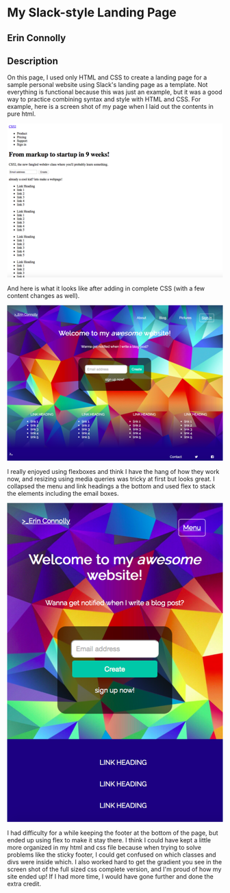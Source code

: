 # My Slack-style Landing Page

## Erin Connolly

## Description
On this page, I used only HTML and CSS to create a landing page for a sample personal website using Slack's landing page as a template. Not everything is functional because this was just an example, but it was a good way to practice combining syntax and style with HTML and CSS. For example, here is a screen shot of my page when I laid out the contents in pure html.

![layout](screenshots/layout.png)

And here is what it looks like after adding in complete CSS (with a few content changes as well).

![layout](screenshots/css.png)

I really enjoyed using flexboxes and think I have the hang of how they work now, and resizing using media queries was tricky at first but looks great. I collapsed the menu and link headings a the bottom and used flex to stack the elements including the email boxes.

![layout](screenshots/smallsize.png)

I had difficulty for a while keeping the footer at the bottom of the page, but ended up using flex to make it stay there. I think I could have kept a little more organized in my html and css file because when trying to solve problems like the sticky footer, I could get confused on which classes and divs were inside which. I also worked hard to get the gradient you see in the screen shot of the full sized css complete version, and I'm proud of how my site ended up! If I had more time, I would have gone further and done the extra credit.
